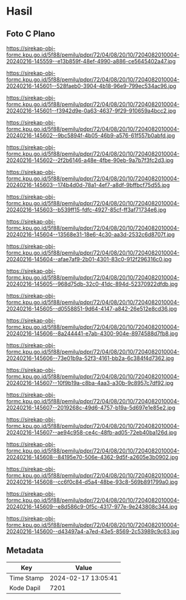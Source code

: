 # Hasil

## Foto C Plano

https://sirekap-obj-formc.kpu.go.id/5f88/pemilu/pdpr/72/04/08/20/10/7204082010004-20240216-145559--e13b859f-48ef-4990-a886-ce5645402a47.jpg

https://sirekap-obj-formc.kpu.go.id/5f88/pemilu/pdpr/72/04/08/20/10/7204082010004-20240216-145601--528faeb0-3904-4b18-96e9-799ec534ac96.jpg

https://sirekap-obj-formc.kpu.go.id/5f88/pemilu/pdpr/72/04/08/20/10/7204082010004-20240216-145601--f3942d9e-0a63-4637-9f29-910659a4bcc2.jpg

https://sirekap-obj-formc.kpu.go.id/5f88/pemilu/pdpr/72/04/08/20/10/7204082010004-20240216-145602--9bc5894f-4b05-46b9-a576-61f557b0abfd.jpg

https://sirekap-obj-formc.kpu.go.id/5f88/pemilu/pdpr/72/04/08/20/10/7204082010004-20240216-145602--2f2b6146-a48e-4fbe-90eb-9a7b7f3fc2d3.jpg

https://sirekap-obj-formc.kpu.go.id/5f88/pemilu/pdpr/72/04/08/20/10/7204082010004-20240216-145603--174b4d0d-78a1-4ef7-a8df-9bffbcf75d55.jpg

https://sirekap-obj-formc.kpu.go.id/5f88/pemilu/pdpr/72/04/08/20/10/7204082010004-20240216-145603--b539ff15-fdfc-4927-85cf-ff3af71734e6.jpg

https://sirekap-obj-formc.kpu.go.id/5f88/pemilu/pdpr/72/04/08/20/10/7204082010004-20240216-145604--13568e31-18e6-4c30-aa3d-2532c6d8707f.jpg

https://sirekap-obj-formc.kpu.go.id/5f88/pemilu/pdpr/72/04/08/20/10/7204082010004-20240216-145604--afae7af9-2b01-4301-83c0-912f296316c0.jpg

https://sirekap-obj-formc.kpu.go.id/5f88/pemilu/pdpr/72/04/08/20/10/7204082010004-20240216-145605--968d75db-32c0-41dc-894d-52370922dfdb.jpg

https://sirekap-obj-formc.kpu.go.id/5f88/pemilu/pdpr/72/04/08/20/10/7204082010004-20240216-145605--d0558851-9d64-4147-a842-26e512e8cd36.jpg

https://sirekap-obj-formc.kpu.go.id/5f88/pemilu/pdpr/72/04/08/20/10/7204082010004-20240216-145606--8a244441-e7ab-4300-904e-8974588d7fb8.jpg

https://sirekap-obj-formc.kpu.go.id/5f88/pemilu/pdpr/72/04/08/20/10/7204082010004-20240216-145606--73e01b9a-52f3-4161-bb2a-6c384f4d7362.jpg

https://sirekap-obj-formc.kpu.go.id/5f88/pemilu/pdpr/72/04/08/20/10/7204082010004-20240216-145607--10f9b19a-c8ba-4aa3-a30b-9c8957c7df92.jpg

https://sirekap-obj-formc.kpu.go.id/5f88/pemilu/pdpr/72/04/08/20/10/7204082010004-20240216-145607--2019268c-49d6-4757-b19a-5d697e1e85e2.jpg

https://sirekap-obj-formc.kpu.go.id/5f88/pemilu/pdpr/72/04/08/20/10/7204082010004-20240216-145607--ae94c958-ce4c-48fb-ad05-72eb40ba126d.jpg

https://sirekap-obj-formc.kpu.go.id/5f88/pemilu/pdpr/72/04/08/20/10/7204082010004-20240216-145608--84195e70-506e-4362-9d5f-a2605e3b0902.jpg

https://sirekap-obj-formc.kpu.go.id/5f88/pemilu/pdpr/72/04/08/20/10/7204082010004-20240216-145608--cc6f0c84-d5a4-48be-93c8-569b891799a0.jpg

https://sirekap-obj-formc.kpu.go.id/5f88/pemilu/pdpr/72/04/08/20/10/7204082010004-20240216-145609--e8d586c9-0f5c-4317-977e-9e243808c344.jpg

https://sirekap-obj-formc.kpu.go.id/5f88/pemilu/pdpr/72/04/08/20/10/7204082010004-20240216-145600--d43497a4-a7ed-43e5-8569-2c53989c9c63.jpg


## Metadata

| Key        | Value               |
| ---------- | ------------------- |
| Time Stamp | 2024-02-17 13:05:41 |
| Kode Dapil | 7201                |



